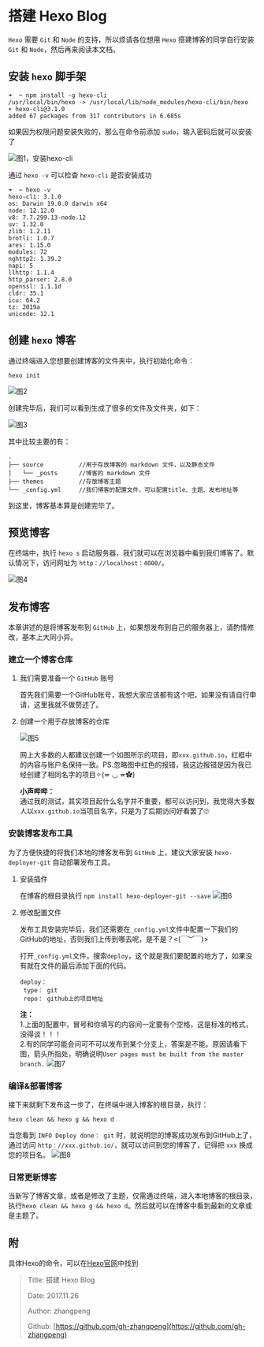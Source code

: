 # 搭建 Hexo Blog

`Hexo` 需要 `Git` 和 `Node` 的支持，所以烦请各位想用 `Hexo` 搭建博客的同学自行安装 `Git` 和 `Node`，然后再来阅读本文档。

## 安装 `hexo` 脚手架

```text
➜  ~ npm install -g hexo-cli
/usr/local/bin/hexo -> /usr/local/lib/node_modules/hexo-cli/bin/hexo
+ hexo-cli@3.1.0
added 67 packages from 317 contributors in 6.685s
```

如果因为权限问题安装失败的，那么在命令前添加 `sudo`，输入密码后就可以安装了

![&#x56FE;1&#xFF0C;&#x5B89;&#x88C5;hexo-cli](http://img.zhangpeng.site/2017/11/26/1.png)

通过 `hexo -v` 可以检查 `hexo-cli` 是否安装成功

```text
➜  ~ hexo -v
hexo-cli: 3.1.0
os: Darwin 19.0.0 darwin x64
node: 12.12.0
v8: 7.7.299.13-node.12
uv: 1.32.0
zlib: 1.2.11
brotli: 1.0.7
ares: 1.15.0
modules: 72
nghttp2: 1.39.2
napi: 5
llhttp: 1.1.4
http_parser: 2.8.0
openssl: 1.1.1d
cldr: 35.1
icu: 64.2
tz: 2019a
unicode: 12.1
```

## 创建 `hexo` 博客

通过终端进入您想要创建博客的文件夹中，执行初始化命令：

```text
hexo init
```

![&#x56FE;2](http://img.zhangpeng.site/2017/11/26/2.png)

创建完毕后，我们可以看到生成了很多的文件及文件夹，如下：

![&#x56FE;3](http://img.zhangpeng.site/2017/11/26/3.png)

其中比较主要的有：

```text
.
├── source          //用于存放博客的 markdown 文件，以及静态文件
│   └── _posts      //博客的 markdown 文件
├── themes          //存放博客主题
└── _config.yml     //我们博客的配置文件，可以配置title、主题、发布地址等
```

到这里，博客基本算是创建完毕了。

## 预览博客

在终端中，执行 `hexo s` 启动服务器，我们就可以在浏览器中看到我们博客了。默认情况下，访问网址为 `http：//localhost：4000/`。

![&#x56FE;4](http://img.zhangpeng.site/2017/11/26/4.png)

## 发布博客

本章讲述的是将博客发布到 `GitHub` 上，如果想发布到自己的服务器上，请酌情修改，基本上大同小异。

### 建立一个博客仓库

1. 我们需要准备一个 `GitHub` 账号

   首先我们需要一个GitHub账号，我想大家应该都有这个吧，如果没有请自行申请，这里我就不做赘述了。

2. 创建一个用于存放博客的仓库

   ![&#x56FE;5](http://img.zhangpeng.site/2017/11/26/5.png)

   网上大多数的人都建议创建一个如图所示的项目，即`xxx.github.io`，红框中的内容与账户名保持一致。PS.忽略图中红色的报错，我这边报错是因为我已经创建了相同名字的项目✧\(≖ ◡ ≖✿\)

   **小声哔哔：**  
   通过我的测试，其实项目起什么名字并不重要，都可以访问到，我觉得大多数人以`xxx.github.io`当项目名字，只是为了后期访问好看罢了🙄

### 安装博客发布工具

为了方便快捷的将我们本地的博客发布到 `GitHub` 上，建议大家安装 `hexo-deployer-git` 自动部署发布工具。

1. 安装插件

   在博客的根目录执行 `npm install hexo-deployer-git --save` ![&#x56FE;6](http://img.zhangpeng.site/2017/11/26/6.png)

2. 修改配置文件

   发布工具安装完毕后，我们还需要在`_config.yml`文件中配置一下我们的GitHub的地址，否则我们上传到哪去呢，是不是？&lt;\(￣︶￣\)&gt;

   打开`_config.yml`文件，搜索`deploy`，这个就是我们要配置的地方了，如果没有就在文件的最后添加下面的代码。

   ```text
   deploy：
    type： git
    repo： github上的项目地址
   ```

   **注：**  
   1.上面的配置中，冒号和你填写的内容间一定要有个空格，这是标准的格式，没得谈！！！  
   2.有的同学可能会问可不可以发布到某个分支上，答案是不能。原因请看下图，箭头所指处，明确说明`User pages must be built from the master branch.` ![&#x56FE;7](http://img.zhangpeng.site/2017/11/26/7.png)

### 编译&部署博客

接下来就剩下发布这一步了，在终端中进入博客的根目录，执行：

```text
hexo clean && hexo g && hexo d
```

当您看到 `INFO Deploy done： git` 时，就说明您的博客成功发布到GitHub上了，通过访问 `http：//xxx.github.io/`，就可以访问到您的博客了，记得把 `xxx` 换成您的项目名。 ![&#x56FE;8](http://img.zhangpeng.site/2017/11/26/8.png)

### 日常更新博客

当新写了博客文章，或者是修改了主题，仅需通过终端，进入本地博客的根目录，执行`hexo clean && hexo g && hexo d`。然后就可以在博客中看到最新的文章或是主题了。

## 附

具体Hexo的命令，可以在[Hexo官网](https://github.com/gh-zhangpeng/blog/tree/322c1a6adda8dd6be880c9622823871046e6654b/learn/https：/hexo.io/zh-cn/docs/README.md)中找到

> Title: 搭建 Hexo Blog
>
> Date: 2017.11.26
>
> Author: zhangpeng
>
> Github: [https://github.com/gh-zhangpeng](https://github.com/gh-zhangpeng)

